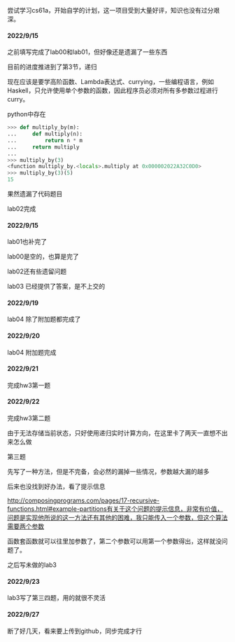 尝试学习cs61a，开始自学的计划，这一项目受到大量好评，知识也没有过分艰深。



#### 2022/9/15

之前填写完成了lab00和lab01，但好像还是遗漏了一些东西

目前的进度推进到了第3节，递归

现在应该是要学高阶函数、Lambda表达式、currying，一些编程语言，例如 Haskell，只允许使用单个参数的函数，因此程序员必须对所有多参数过程进行 curry。

python中存在

```python
>>> def multiply_by(m):
...     def multiply(n):
...         return n * m
...     return multiply
...
>>> multiply_by(3)
<function multiply_by.<locals>.multiply at 0x000002022A32C0D0>
>>> multiply_by(3)(5)
15
```

果然遗漏了代码题目

lab02完成

#### 2022/9/15

lab01也补完了 

lab00是空的，也算是完了

lab02还有些遗留问题

lab03 已经提供了答案，是不上交的

#### 2022/9/19

lab04 除了附加题都完成了

#### 2022/9/20

lab04 附加题完成

#### 2022/9/21

完成hw3第一题

#### 2022/9/22

完成hw3第二题

由于无法存储当前状态，只好使用递归实时计算方向，在这里卡了两天一直想不出来怎么做

第三题

先写了一种方法，但是不完备，会必然的漏掉一些情况，参数越大漏的越多

后来也没找到好办法，看了提示信息

http://composingprograms.com/pages/17-recursive-functions.html#example-partitions有关于这个问题的提示信息，非常有价值，问题是实现他所说的这一方法还有其他的困难，我只能传入一个参数，但这个算法需要两个参数

函数套函数就可以往里加参数了，第二个参数可以用第一个参数得出，这样就没问题了。

之后写未做的lab3

#### 2022/9/23

lab3写了第三四题，用的就很不灵活

#### 2022/9/27

断了好几天，看来要上传到github，同步完成才行